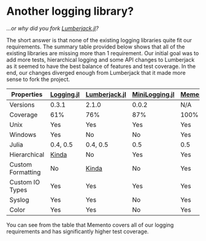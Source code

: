 # Another logging library?

*...or why did you fork [Lumberjack.jl](https://github.com/WestleyArgentum/Lumberjack.jl)?*

The short answer is that none of the existing logging libraries quite fit our requirements.
The summary table provided below shows that all of the existing libraries are missing more than 1 requirement.
Our initial goal was to add more tests, hierarchical logging and some API changes to Lumberjack as it seemed to have the best balance of features and test coverage.
In the end, our changes diverged enough from Lumberjack that it made more sense to fork the project.


Properties | [Logging.jl](https://github.com/kmsquire/Logging.jl) | [Lumberjack.jl](https://github.com/WestleyArgentum/Lumberjack.jl) | [MiniLogging.jl](https://github.com/colinfang/MiniLogging.jl) | [Memento.jl](https://github.com/invenia/Memento.jl)
--- | --- | --- | --- | ---
Versions | 0.3.1 | 2.1.0 | 0.0.2 | N/A
Coverage | 61% | 76% | 87% | 100%
Unix | Yes | Yes | Yes | Yes
Windows | Yes | No | No | Yes
Julia | 0.4, 0.5 | 0.4, 0.5 | 0.5 | 0.5
Hierarchical | [Kinda](https://github.com/colinfang/MiniLogging.jl#why-another-logging-package) | No | Yes | Yes
Custom Formatting | No | [Kinda](https://github.com/WestleyArgentum/Lumberjack.jl#timbertruck) | No | Yes
Custom IO Types | Yes | Yes | Yes | Yes
Syslog | Yes | Yes | No | Yes
Color | Yes | Yes | No | Yes

You can see from the table that Memento covers all of our logging requirements and has significantly higher test coverage.
